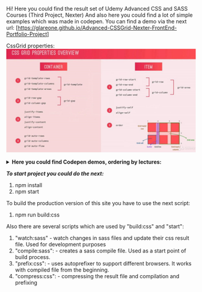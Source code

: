 Hi!
Here you could find the result set of Udemy Advanced CSS and SASS Courses (Third Project, Nexter)
And also here you could find a lot of simple examples which was made in codepen.
You can find a demo via the next url:
[https://glareone.github.io/Advanced-CSSGrid-Nexter-FrontEnd-Portfolio-Project]

CssGrid properties:
![alt text](img/cssGrid_properties.jpg)

<details>
<summary><b>Here you could find Codepen demos, ordering by lectures:</b></summary>
a. Lecture 1:
* Basics: [https://codepen.io/Glareone/pen/bXBzMx]

b. Lecture 2, ordering:
* stage 1: [https://codepen.io/Glareone/pen/PMbvye]
* stage 2: [https://codepen.io/Glareone/pen/bXByPz]

c. Lecture 3, spanning items (number of column\row, span, -1):
* stage 1: [https://codepen.io/Glareone/pen/eqBwNJ]
* stage 2: [https://codepen.io/Glareone/pen/QeGXye]
* stage 3: [https://codepen.io/Glareone/pen/zgoVKN]

d. Lecture 4, Grid Challenge:
* Method 1, Line numbers: [https://codepen.io/Glareone/pen/QeGXrj]
* Method 2, Line naming: [https://codepen.io/Glareone/pen/qeRBjV]
* Method 3, Naming Grid Areas:  [https://codepen.io/Glareone/pen/rXjNrm] and with some experiments [https://codepen.io/Glareone/pen/bXgGZd]

e. Lecture 5, Implicit vs Explicit Grids:
* [https://codepen.io/Glareone/pen/wVgBvK]

f. Lecture 6, Align Grid Items:
* [https://codepen.io/Glareone/pen/gVgbmp]

g. Lecture 7, Align Tracks (Grid in container):
*  Stage 1 [https://codepen.io/Glareone/pen/MNJYqG]
* Stage 2, grid-auto-flow: row dense; [https://codepen.io/Glareone/pen/ZgLYZq] 
(to change grid order algorithm and occupy some free space, "NO HOLES")

h. Lecture 8, min-content, max-content:
* Stage 1, min-content and max-content example: [https://codepen.io/Glareone/pen/QedbaZ]
* Stage 2, minmax function with rows: [https://codepen.io/Glareone/pen/BXpNqP]
* Stage 3, minmax function also with columns: [https://codepen.io/Glareone/pen/Xvpbyb]

i. Lecture 9, auto-fit, auto-fill:
* Stage 1, auto-fit and auto-fill: [https://codepen.io/Glareone/pen/EqZjqy?editors=1100]
* Stage 2, replacing elements if all tracks can't be placed in one row: [https://codepen.io/Glareone/pen/MNJaww]
</details>

***To start project you could do the next:***
1. npm install
2. npm start

To build the production version of this site you have to use the next script:
1. npm run build:css

Also there are several scripts which are used by "build:css" and "start":
1. "watch:sass" - watch changes in sass files and update their css result file. Used for development purposes
2. "compile:sass": - creates a sass compile file. Used as a start point of build process.
3. "prefix:css": - uses autoprefixer to support different browsers. It works with compiled file from the beginning.
4. "compress:css": - compressing the result file and compilation and prefixing
